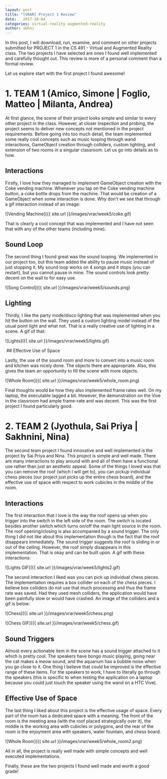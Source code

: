 ```yaml
---
layout: post
title: "[VRAR] Project 1 Review"
date:   2017-10-04
categories: virtual-reality augmented-reality
author: abhoi
---
```


In this post, I will download, run, examine, and comment on other projects submitted for PROJECT 1 in the CS 491 - Virtual and Augmented Reality class. The two projects I have selected are ones I found well implemented and carefully thought out. This review is more of a personal comment than a formal review.

Let us explore start with the first project I found awesome!

# 1. TEAM 1 (Amico, Simone | Foglio, Matteo | Milanta, Andrea)

At first glance, the scene of their project looks simple and similar to every other project in the class. However, at closer inspection and probing, the project seems to deliver new concepts not mentioned in the project requirements. Before going into too much detail, the team implemented some really cool concepts such as music looping through wand interactions, GameObject creation through colliders, custom lighting, and extension of two rooms in a singular classroom. Let us go into details as to how.

## Interactions

Firstly, I love how they managed to implement GameObject creation with the Coke vending machine. Whenever you tap on the Coke vending machine button, a coke bottle drops from the machine. That would be creation of a GameObject when some interaction is done. Why don’t we see that through a gif interaction instead of an image:

![Vending Machine]({{ site.url }}/images/vrar/week5/coke.gif)

That is clearly a cool concept that was implemented and I have not seen that with any of the other teams (including mine).

## Sound Loop

The second thing I found great was the sound looping. We implemented in our project too, but this team added the ability to pause music instead of just stopping it. My sound loop works on 4 songs and it stops (you can restart), but you cannot pause in mine. The sound controls look pretty decent on the wall to for easy use.

![Song Control]({{ site.url }}/images/vrar/week5/sounds.png)

## Lighting

Thirdly, I like the party mode/disco lighting that was implemented when you hit the button on the wall. They used a custom lighting model instead of the usual point light and what not. That is a really creative use of lighting in a scene. A gif of that:

![Lights]({{ site.url }}/images/vrar/week5/lights.gif)

 ## Effective Use of Space

Lastly, the use of the sound room and more to convert into a music room and kitchen was nicely done. The objects there are appropriate. Also, this gives the team an opportunity to fill the scene with more objects.

![Whole Room]({{ site.url }}/images/vrar/week5/whole_room.png)

Final thoughts would be how they also implemented frame rates well. On my laptop, the executable lagged a bit. However, the demonstration on the Vive in the classroom had ample frame-rate and was decent. This was the first project I found particularly good.

# 2. TEAM 2 (Jyothula, Sai Priya | Sakhnini, Nina)

The second team project I found innovative and well implemented is the project by Sai Priya and Nina. This project is simple and well made. There are many interactions to play around with and all of them have a functional use rather than just an aesthetic appeal. Some of the things I loved was that you can remove the roof (which I will get to), you can pickup individual chess pieces (our project just picks up the entire chess board), and the effective use of space with respect to work cubicles in the middle of the room.

## Interactions

The first interaction that I love is the way the roof opens up when you trigger into the switch in the left side of the room. The switch is located besides another switch which turns on/off the main light source in the room. The roof opening/closing is also accompanied by a sound trigger. The only thing I did not like about this implementation though is the fact that the roof disappears immediately. The sound trigger suggests the roof is sliding in or out of the ceiling. However, the roof simply disappears in this implementation. That is okay and can be built upon. A gif with these interactions:

![Lights GIF]({{ site.url }}/images/vrar/week5/lights2.gif)

The second interaction I liked was you can pick up individual chess pieces. The implementation requires a box collider on each of the chess pieces. I believe box colliders do not use that much processing and thus the frame rate was saved. Had they used mesh colliders, the application would have been painfully slow or would have crashed. An image of the colliders and a gif is below:

![Chess]({{ site.url }}/images/vrar/week5/chess.png)

![Chess GIF]({{ site.url }}/images/vrar/week5/chess.gif)

## Sound Triggers

Almost every actionable item in the scene has a sound trigger attached to it which is pretty cool. The speakers have bongo music playing, going near the cat makes a meow sound, and the aquarium has a bubble noise when you go close to it. One thing I believe that could be improved is the effective range of these items. For the speakers to work, I have to literally go through the speakers (this is specific to when testing the application on a laptop because you could just touch the speaker using the wand on a HTC Vive).

## Effective Use of Space

The last thing I liked about this project is the effective usage of space. Every part of the room has a dedicated space with a meaning. The front of the room is the meeting area (with the roof placed strategically over it), the middle is the working area with cubicles or polygons, and the rear of the room is the enjoyment area with speakers, water fountain, and chess board.

![Whole Room]({{ site.url }}/images/vrar/week5/whole_room2.png)

All in all, the project is really well made with simple concepts and well executed implementations.

Finally, these are the two projects I found well made and worth a good grade!
